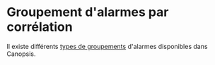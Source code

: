 # Groupement d'alarmes par corrélation

Il existe différents [types de groupements](../../../guide-administration/moteurs/moteur-correlation/#types-de-groupements) d'alarmes disponibles dans Canopsis.

